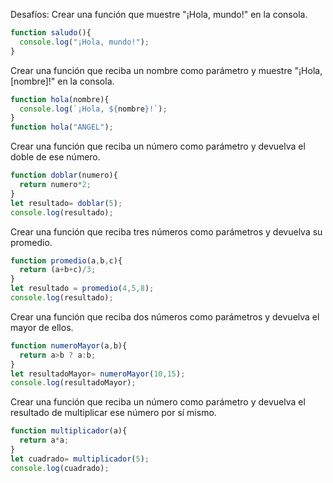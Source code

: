 Desafíos:
Crear una función que muestre "¡Hola, mundo!" en la consola.
```javascript
function saludo(){
  console.log("¡Hola, mundo!");
}
```
Crear una función que reciba un nombre como parámetro y muestre "¡Hola, [nombre]!" en la consola.
```javascript
function hola(nombre){
  console.log(`¡Hola, ${nombre}!`);
}
function hola("ANGEL");
```
Crear una función que reciba un número como parámetro y devuelva el doble de ese número.
```javascript
function doblar(numero){
  return numero*2;
}
let resultado= doblar(5);
console.log(resultado);
```
Crear una función que reciba tres números como parámetros y devuelva su promedio.
```javascript
function promedio(a,b,c){
  return (a+b+c)/3;
}
let resultado = promedio(4,5,8);
console.log(resultado);

```
Crear una función que reciba dos números como parámetros y devuelva el mayor de ellos.
```javascript
function numeroMayor(a,b){
  return a>b ? a:b;
}
let resultadoMayor= numeroMayor(10,15);
console.log(resultadoMayor);
```
Crear una función que reciba un número como parámetro y devuelva el resultado de multiplicar ese número por sí mismo.
```javascript
function multiplicador(a){
  return a*a;
}
let cuadrado= multiplicador(5);
console.log(cuadrado);
```
